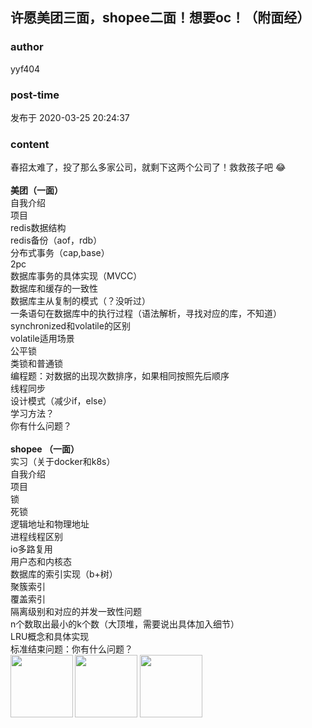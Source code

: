 ## 许愿美团三面，shopee二面！想要oc！（附面经）
### author 
yyf404
### post-time 

发布于  2020-03-25 20:24:37
### content 
<div class="post-topic-des nc-post-content">
 <div>
  春招太难了，投了那么多家公司，就剩下这两个公司了！救救孩子吧
  <span>
   😂
  </span>
 </div>
 <div>
  <span>
   <br/>
  </span>
 </div>
 <div>
  <span>
   <strong>
    美团（一面）
   </strong>
   <span>
   </span>
  </span>
 </div>
 <div>
  <span>
   <div>
    <span>
     自我介绍
    </span>
   </div>
   <div>
    <span>
     项目
    </span>
   </div>
   <div>
    <span>
     redis数据结构
    </span>
   </div>
   <div>
    <span>
     redis备份（aof，rdb）
    </span>
   </div>
   <div>
    <span>
     分布式事务（cap,base）
    </span>
   </div>
   <div>
    <span>
     2pc
    </span>
   </div>
   <div>
    <span>
     数据库事务的具体实现（MVCC）
    </span>
   </div>
   <div>
    <span>
     数据库和缓存的一致性
    </span>
   </div>
   <div>
    <span>
     数据库主从复制的模式（？没听过）
    </span>
   </div>
   <div>
    <span>
     一条语句在数据库中的执行过程（语法解析，寻找对应的库，不知道）
    </span>
   </div>
   <div>
    <span>
     synchronized和volatile的区别
    </span>
   </div>
   <div>
    <span>
     volatile适用场景
    </span>
   </div>
   <div>
    <span>
     公平锁
    </span>
   </div>
   <div>
    <span>
     类锁和普通锁
    </span>
   </div>
   <div>
    <span>
     编程题：对数据的出现次数排序，如果相同按照先后顺序
    </span>
   </div>
   <div>
    <span>
     线程同步
    </span>
   </div>
   <div>
    <span>
     设计模式（减少if，else）
    </span>
   </div>
   <div>
    <span>
     学习方法？
    </span>
   </div>
   <div>
    <span>
     你有什么问题？
    </span>
   </div>
   <br/>
  </span>
 </div>
 <div>
  <span>
   <strong>
    shopee
   </strong>
   <strong>
    （一面）
   </strong>
  </span>
 </div>
 <div>
  <span>
   实习（关于docker和k8s）
   <br/>
   自我介绍
   <br/>
   项目
   <br/>
   锁
   <br/>
   死锁
   <br/>
   逻辑地址和物理地址
   <br/>
   进程线程区别
   <br/>
   io多路复用
   <br/>
   用户态和内核态
   <br/>
   数据库的索引实现（b+树）
   <br/>
   聚簇索引
   <br/>
   覆盖索引
   <br/>
   隔离级别和对应的并发一致性问题
   <br/>
   n个数取出最小的k个数（大顶堆，需要说出具体加入细节）
   <br/>
   LRU概念和具体实现
   <br/>
   标准结束问题：你有什么问题？
  </span>
 </div>
 <div>
  <span>
   <strong>
    <span>
    </span>
    <img data-card-emoji="[面试必过]" height="100px" src="https://uploadfiles.nowcoder.com/images/20191018/63_1571399911125_75C168B671D4CE827FCA23907D85F114" width="100px"/>
    <img data-card-emoji="[消灭0offer]" height="100px" src="https://uploadfiles.nowcoder.com/images/20191018/63_1571398983749_602E8F042F463DC47EBFDF6A94ED5A6D" width="100px"/>
    <img data-card-emoji="[offer+1]" height="100px" src="https://uploadfiles.nowcoder.com/images/20191018/63_1571398958756_9EB9CD58B9EA5E04C890326B5C1F471F" width="100px"/>
    <br/>
   </strong>
  </span>
 </div>
 <div>
  <span>
   <br/>
  </span>
 </div>
</div>
